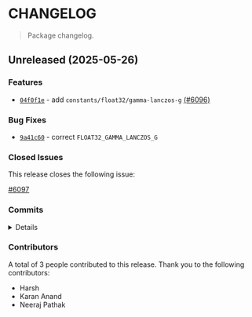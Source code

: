 # CHANGELOG

> Package changelog.

<section class="release" id="unreleased">

## Unreleased (2025-05-26)

<section class="features">

### Features

-   [`04f0f1e`](https://github.com/stdlib-js/stdlib/commit/04f0f1e3fc1bf222de7708c66710512b3f47a979) - add `constants/float32/gamma-lanczos-g` [(#6096)](https://github.com/stdlib-js/stdlib/pull/6096)

</section>

<!-- /.features -->

<section class="bug-fixes">

### Bug Fixes

-   [`9a41c60`](https://github.com/stdlib-js/stdlib/commit/9a41c60577db195a819cbc161bf41961343f7cfb) - correct `FLOAT32_GAMMA_LANCZOS_G`

</section>

<!-- /.bug-fixes -->

<section class="issues">

### Closed Issues

This release closes the following issue:

[#6097](https://github.com/stdlib-js/stdlib/issues/6097)

</section>

<!-- /.issues -->

<section class="commits">

### Commits

<details>

-   [`9a41c60`](https://github.com/stdlib-js/stdlib/commit/9a41c60577db195a819cbc161bf41961343f7cfb) - **fix:** correct `FLOAT32_GAMMA_LANCZOS_G` _(by Karan Anand)_
-   [`9da756f`](https://github.com/stdlib-js/stdlib/commit/9da756fc7693aabf8ccb8e8af1a444372253f4f4) - **chore:** update test messages in `constants/float32` [(#6772)](https://github.com/stdlib-js/stdlib/pull/6772) _(by Harsh)_
-   [`04f0f1e`](https://github.com/stdlib-js/stdlib/commit/04f0f1e3fc1bf222de7708c66710512b3f47a979) - **feat:** add `constants/float32/gamma-lanczos-g` [(#6096)](https://github.com/stdlib-js/stdlib/pull/6096) _(by Neeraj Pathak, stdlib-bot)_

</details>

</section>

<!-- /.commits -->

<section class="contributors">

### Contributors

A total of 3 people contributed to this release. Thank you to the following contributors:

-   Harsh
-   Karan Anand
-   Neeraj Pathak

</section>

<!-- /.contributors -->

</section>

<!-- /.release -->

